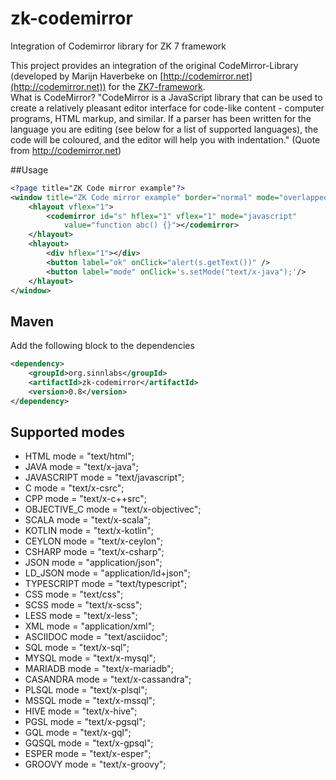 # zk-codemirror
Integration of Codemirror library for ZK 7 framework

This project provides an integration of the original CodeMirror-Library (developed by Marijn Haverbeke on [http://codemirror.net](http://codemirror.net)) for the [ZK7-framework](http://zkoss.org).</br>
What is CodeMirror? "CodeMirror is a JavaScript library that can be used to create a relatively pleasant editor interface for code-like content - computer programs, HTML markup, and similar. If a parser has been written for the language you are editing (see below for a list of supported languages), the code will be coloured, and the editor will help you with indentation." (Quote from http://codemirror.net)

##Usage

```xml
<?page title="ZK Code mirror example"?>
<window title="ZK Code mirror example" border="normal" mode="overlapped" sizable="true">
	<hlayout vflex="1">
		<codemirror id="s" hflex="1" vflex="1" mode="javascript" 
			value="function abc() {}"></codemirror>
	</hlayout>
	<hlayout>
		<div hflex="1"></div>
		<button label="ok" onClick="alert(s.getText())" />
		<button label="mode" onClick='s.setMode("text/x-java");'/>
	</hlayout>
</window>
```

## Maven

Add the following block to the dependencies

```xml
<dependency>
	<groupId>org.sinnlabs</groupId>
	<artifactId>zk-codemirror</artifactId>
	<version>0.8</version>
</dependency>
```

## Supported modes

*  HTML mode = "text/html";
*  JAVA mode = "text/x-java";
*  JAVASCRIPT mode = "text/javascript";
*  C mode = "text/x-csrc";
*  CPP mode = "text/x-c++src";
*  OBJECTIVE_C mode = "text/x-objectivec";
*  SCALA mode = "text/x-scala";
*  KOTLIN mode = "text/x-kotlin";
*  CEYLON mode = "text/x-ceylon";
*  CSHARP mode = "text/x-csharp";
*  JSON mode = "application/json";
*  LD_JSON mode = "application/ld+json";
*  TYPESCRIPT mode = "text/typescript";
*  CSS mode = "text/css";
*  SCSS mode = "text/x-scss";
*  LESS mode = "text/x-less";
*  XML mode = "application/xml";
*  ASCIIDOC mode = "text/asciidoc";
*  SQL mode = "text/x-sql";
*  MYSQL mode = "text/x-mysql";
*  MARIADB mode = "text/x-mariadb";
*  CASANDRA mode = "text/x-cassandra";
*  PLSQL mode = "text/x-plsql";
*  MSSQL mode = "text/x-mssql";
*  HIVE mode = "text/x-hive";
*  PGSL mode = "text/x-pgsql";
*  GQL mode = "text/x-gql";
*  GQSQL mode = "text/x-gpsql";
*  ESPER mode = "text/x-esper";
*  GROOVY mode = "text/x-groovy";
